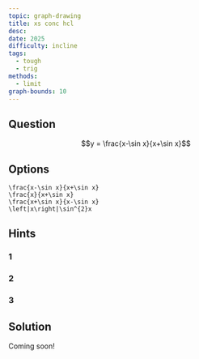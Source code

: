 ```yaml
---
topic: graph-drawing
title: xs conc hcl
desc: 
date: 2025
difficulty: incline
tags:
  - tough
  - trig
methods:
  - limit
graph-bounds: 10
---
```



## Question
```math
y = \frac{x-\sin x}{x+\sin x}
```


## Options
```desmos
\frac{x-\sin x}{x+\sin x}
\frac{x}{x+\sin x}
\frac{x+\sin x}{x-\sin x}
\left|x\right|\sin^{2}x
```


## Hints

### 1

### 2

### 3


## Solution

Coming soon!
